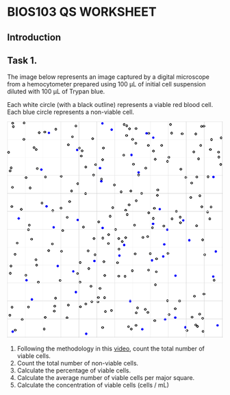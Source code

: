 # BIOS103 QS WORKSHEET

## Introduction

## Task 1.

The image below represents an image captured by a digital microscope from a hemocytometer prepared using 100 &mu;L of initial cell suspension diluted with 100 &mu;L of Trypan blue.

Each white circle (with a black outline) represents a viable red blood cell. Each blue circle represents a non-viable cell.

![Hemocytometer Slide](DATA/hemocytometer_slide.png)



1. Following the methodology in this [video](https://youtu.be/pP0xERLUhyc?si=VuGRVFv75Rax0fKF), count the total number of viable cells.
2. Count the total number of non-viable cells.
3. Calculate the percentage of viable cells.
4. Calculate the average number of viable cells per major square.
5. Calculate the concentration of viable cells (cells /  mL)




